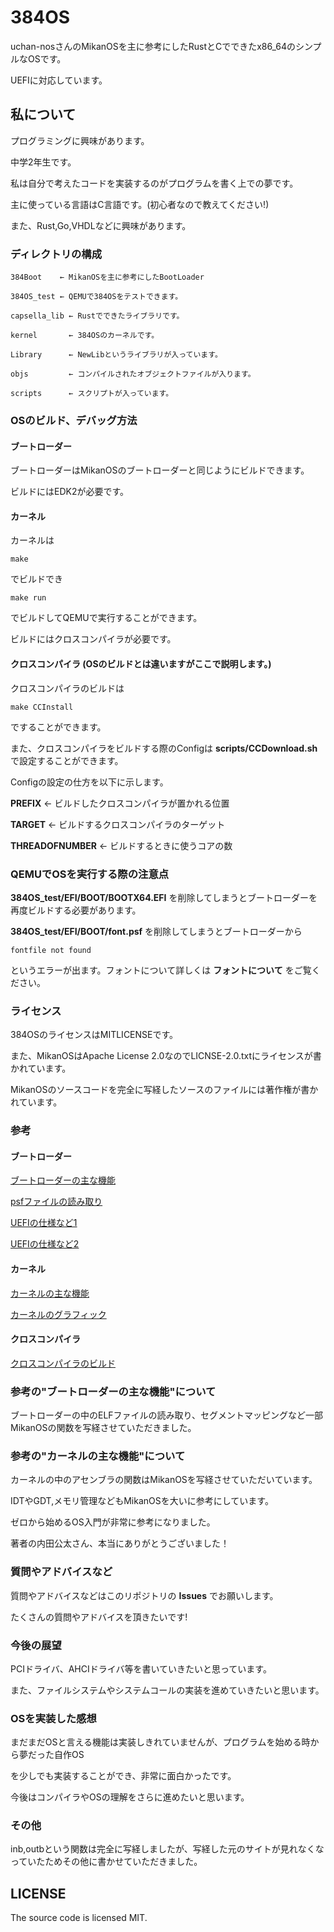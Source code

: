 # 384OS

uchan-nosさんのMikanOSを主に参考にしたRustとCでできたx86_64のシンプルなOSです。

UEFIに対応しています。

## 私について

プログラミングに興味があります。

中学2年生です。

私は自分で考えたコードを実装するのがプログラムを書く上での夢です。

主に使っている言語はC言語です。(初心者なので教えてください!)

また、Rust,Go,VHDLなどに興味があります。

### ディレクトリの構成

    384Boot    ← MikanOSを主に参考にしたBootLoader 

    384OS_test ← QEMUで384OSをテストできます。

    capsella_lib ← Rustでできたライブラリです。

    kernel       ← 384OSのカーネルです。

    Library      ← NewLibというライブラリが入っています。

    objs         ← コンパイルされたオブジェクトファイルが入ります。

    scripts      ← スクリプトが入っています。

### OSのビルド、デバッグ方法

#### ブートローダー

ブートローダーはMikanOSのブートローダーと同じようにビルドできます。

ビルドにはEDK2が必要です。

#### カーネル

カーネルは

    make

でビルドでき

    make run

でビルドしてQEMUで実行することができます。

ビルドにはクロスコンパイラが必要です。

#### クロスコンパイラ (OSのビルドとは違いますがここで説明します。)

クロスコンパイラのビルドは

    make CCInstall

ですることができます。

また、クロスコンパイラをビルドする際のConfigは __scripts/CCDownload.sh__ で設定することができます。

Configの設定の仕方を以下に示します。

__PREFIX__ ← ビルドしたクロスコンパイラが置かれる位置

__TARGET__ ← ビルドするクロスコンパイラのターゲット

__THREADOFNUMBER__ ← ビルドするときに使うコアの数

### QEMUでOSを実行する際の注意点

__384OS_test/EFI/BOOT/BOOTX64.EFI__ を削除してしまうとブートローダーを再度ビルドする必要があります。

__384OS_test/EFI/BOOT/font.psf__ を削除してしまうとブートローダーから

    fontfile not found

というエラーが出ます。フォントについて詳しくは __フォントについて__ をご覧ください。

### ライセンス

384OSのライセンスはMITLICENSEです。

また、MikanOSはApache License 2.0なのでLICNSE-2.0.txtにライセンスが書かれています。

MikanOSのソースコードを完全に写経したソースのファイルには著作権が書かれています。

### 参考

#### ブートローダー

[ブートローダーの主な機能](https://github.com/uchan-nos/mikanos)

[psfファイルの読み取り](https://github.com/Absurdponcho/PonchoOS)

[UEFIの仕様など1](https://uefi.org/specifications)

[UEFIの仕様など2](http://yuma.ohgami.jp/UEFI-Bare-Metal-Programming/)

#### カーネル

[カーネルの主な機能](https://github.com/uchan-nos/mikanos)

[カーネルのグラフィック](https://github.com/Absurdponcho/PonchoOS)

#### クロスコンパイラ

[クロスコンパイラのビルド](https://qiita.com/saru_cololado/items/69e5da4c8d030f44a3a3)

### 参考の"ブートローダーの主な機能"について

ブートローダーの中のELFファイルの読み取り、セグメントマッピングなど一部MikanOSの関数を写経させていただきました。

### 参考の"カーネルの主な機能"について

カーネルの中のアセンブラの関数はMikanOSを写経させていただいています。

IDTやGDT,メモリ管理などもMikanOSを大いに参考にしています。

ゼロから始めるOS入門が非常に参考になりました。

著者の内田公太さん、本当にありがとうございました！

### 質問やアドバイスなど

質問やアドバイスなどはこのリポジトリの __Issues__ でお願いします。

たくさんの質問やアドバイスを頂きたいです!

### 今後の展望

PCIドライバ、AHCIドライバ等を書いていきたいと思っています。

また、ファイルシステムやシステムコールの実装を進めていきたいと思います。

### OSを実装した感想

まだまだOSと言える機能は実装しきれていませんが、プログラムを始める時から夢だった自作OS

を少しでも実装することができ、非常に面白かったです。

今後はコンパイラやOSの理解をさらに進めたいと思います。

### その他

inb,outbという関数は完全に写経しましたが、写経した元のサイトが見れなくなっていたためその他に書かせていただきました。

## LICENSE

The source code is licensed MIT.